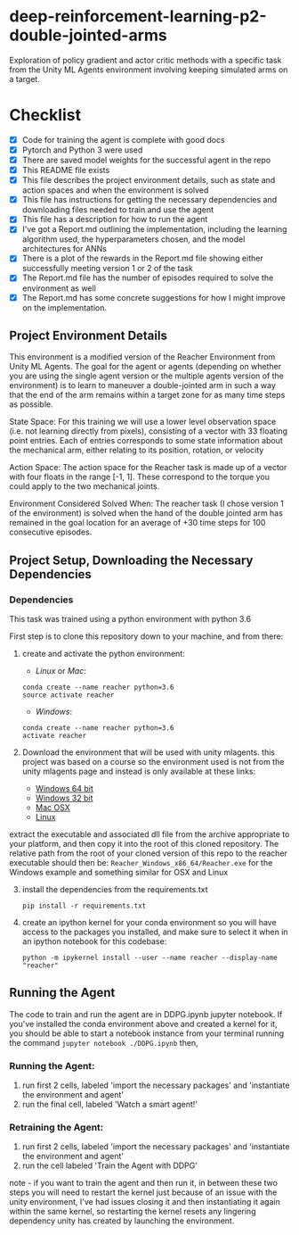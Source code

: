 # deep-reinforcement-learning-p2-double-jointed-arms
Exploration of policy gradient and actor critic methods with a specific task from the Unity ML Agents environment involving keeping simulated arms on a target.

# Checklist

- [x] Code for training the agent is complete with good docs
- [x] Pytorch and Python 3 were used
- [x] There are saved model weights for the successful agent in the repo
- [x] This README file exists
- [x] This file describes the project environment details, such as state and action spaces and when the environment is solved
- [x] This file has instructions for getting the necessary dependencies and downloading files needed to train and use the agent
- [x] This file has a description for how to run the agent
- [x] I've got a Report.md outlining the implementation, including the learning algorithm used, the hyperparameters chosen, and the model architectures for ANNs
- [x] There is a plot of the rewards in the Report.md file showing either successfully meeting version 1 or 2 of the task
- [x] The Report.md file has the number of episodes required to solve the environment as well
- [x] The Report.md has some concrete suggestions for how I might improve on the implementation. 

## Project Environment Details

This environment is a modified version of the Reacher Environment from Unity ML Agents. The goal for the agent or agents (depending on whether you are using the single agent version or the multiple agents version of the environment) is to learn to maneuver a double-jointed arm in such a way that the end of the arm remains within a target zone for as many time steps as possible.

State Space: For this training we will use a lower level observation space (i.e. not learning directly from pixels), consisting of a vector with 33 floating point entries. Each of entries corresponds to some state information about the mechanical arm, either relating to its position, rotation, or velocity

Action Space: The action space for the Reacher task is made up of a vector with four floats in the range [-1, 1]. These correspond to the torque you could apply to the two mechanical joints. 

Environment Considered Solved When: The reacher task (I chose version 1 of the environment) is solved when the hand of the double jointed arm has remained in the goal location for an average of +30 time steps for 100 consecutive episodes.

## Project Setup, Downloading the Necessary Dependencies

### Dependencies

This task was trained using a python environment with python 3.6

First step is to clone this repository down to your machine, and from there:

1. create and activate the python environment:
    * *Linux* or *Mac*:
    ``` 
    conda create --name reacher python=3.6
    source activate reacher
    ```

    * *Windows*:
    ```
    conda create --name reacher python=3.6
    activate reacher
    ```

2. Download the environment that will be used with unity mlagents. this project was based on a course so the 
environment used is not from the unity mlagents page and instead is only available at these links:
    - [Windows 64 bit](https://s3-us-west-1.amazonaws.com/udacity-drlnd/P2/Reacher/one_agent/Reacher_Windows_x86_64.zip)
    - [Windows 32 bit](https://s3-us-west-1.amazonaws.com/udacity-drlnd/P2/Reacher/one_agent/Reacher_Windows_x86.zip)
    - [Mac OSX](https://s3-us-west-1.amazonaws.com/udacity-drlnd/P2/Reacher/one_agent/Reacher.app.zip)
    - [Linux](https://s3-us-west-1.amazonaws.com/udacity-drlnd/P2/Reacher/one_agent/Reacher_Linux.zip)

extract the executable and associated dll file from the archive appropriate to your platform, and then copy it into the root of this cloned repository. The relative path from the root of your cloned version of this repo 
to the reacher executable should then be: `Reacher_Windows_x86_64/Reacher.exe` for the Windows example and something similar for OSX and Linux

3. install the dependencies from the requirements.txt
    ```
    pip install -r requirements.txt
    ```

4. create an ipython kernel for your conda environment so you will have access to the packages you installed, and make sure to select it when in an ipython notebook for this codebase:
    ```
    python -m ipykernel install --user --name reacher --display-name "reacher"
    ```


## Running the Agent

The code to train and run the agent are in DDPG.ipynb jupyter notebook. If you've installed the conda environment above and created a kernel for it, you should be able to start a notebook instance from your terminal running the command `jupyter notebook ./DDPG.ipynb` then, 

### Running the Agent: 

1. run first 2 cells, labeled 'import the necessary packages' and 'instantiate the environment and agent'
2. run the final cell, labeled 'Watch a smart agent!'

### Retraining the Agent: 

1. run first 2 cells, labeled 'import the necessary packages' and 'instantiate the environment and agent'
2. run the cell labeled 'Train the Agent with DDPG'

note - if you want to train the agent and then run it, in between these two steps you will need to restart the kernel just because of an issue with the unity environment, I've had issues closing it and then instantiating it again within the same kernel, so restarting the kernel resets any lingering dependency unity has created by launching the environment.
